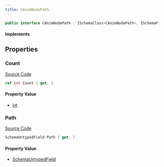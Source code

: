```yaml
---
title: CAnimNodePath
---
```


```csharp
public interface CAnimNodePath : ISchemaClass<CAnimNodePath>, ISchemaField, ISchemaClass, INativeHandle
```

#### Implements

## Properties

### Count

[Source Code](https://github.com/swiftly-solution/swiftlys2/blob/beta/managed/src/SwiftlyS2.Generated/Schemas/Interfaces/CAnimNodePath.cs#L19)

```csharp
ref int Count { get; }
```

#### Property Value

- [int](https://learn.microsoft.com/dotnet/api/system.int32)

### Path

[Source Code](https://github.com/swiftly-solution/swiftlys2/blob/beta/managed/src/SwiftlyS2.Generated/Schemas/Interfaces/CAnimNodePath.cs#L17)

```csharp
SchemaUntypedField Path { get; }
```

#### Property Value

- [SchemaUntypedField](/docs/api/shared/schemas/schemauntypedfield)


